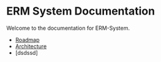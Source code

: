 # ERM System Documentation

Welcome to the documentation for ERM-System.

- [Roadmap](roadmap.md)
- [Architecture](architecture.md)
- [dsdssd]
